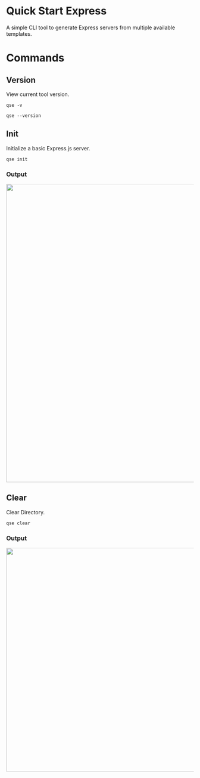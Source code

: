 # Quick Start Express
A simple CLI tool to generate Express servers from multiple available templates.

# Commands

## Version
View current tool version.
```
qse -v
```
```
qse --version
```

## Init
Initialize a basic Express.js server.

```
qse init
```

### Output
<div align="center">
<img src="https://github.com/user-attachments/assets/7e246ad7-add4-479a-9970-e3d79e8480ac" width="800px"/>
</div>

## Clear
Clear Directory.

```
qse clear
```

### Output
<div align="center">
  <img src="https://github.com/user-attachments/assets/f886fc9f-7378-4904-8177-e7c0842becb6" width=600px"/>
</div>



